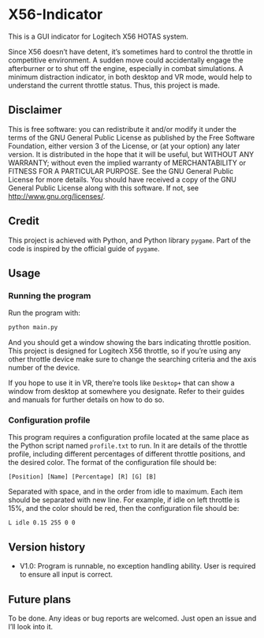 # X56-Indicator

This is a GUI indicator for Logitech X56 HOTAS system.

Since X56 doesn’t have detent, it’s sometimes hard to control the throttle in competitive environment. A sudden move could accidentally engage the afterburner or to shut off the engine, especially in combat simulations. A minimum distraction indicator, in both desktop and VR mode, would help to understand the current throttle status. Thus, this project is made.

## Disclaimer

This is free software: you can redistribute it and/or modify it under the terms of the GNU General Public License as published by the Free Software Foundation, either version 3 of the License, or (at your option) any later version. It is distributed in the hope that it will be useful, but WITHOUT ANY WARRANTY; without even the implied warranty of MERCHANTABILITY or FITNESS FOR A PARTICULAR PURPOSE.  See the GNU General Public License for more details. You should have received a copy of the GNU General Public License along with this software.  If not, see <http://www.gnu.org/licenses/>.

## Credit

This project is achieved with Python, and Python library ``pygame``. Part of the code is inspired by the official guide of ``pygame``.

## Usage

### Running the program

Run the program with:

```Python
python main.py
```

And you should get a window showing the bars indicating throttle position. This project is designed for Logitech X56 throttle, so if you’re using any other throttle device make sure to change the searching criteria and the axis number of the device.

If you hope to use it in VR, there’re tools like ``Desktop+`` that can show a window from desktop at somewhere you designate. Refer to their guides and manuals for further details on how to do so.

### Configuration profile

This program requires a configuration profile located at the same place as the Python script named ``profile.txt`` to run. In it are details of the throttle profile, including different percentages of different throttle positions, and the desired color. The format of the configuration file should be:

```Config
[Position] [Name] [Percentage] [R] [G] [B]
```

Separated with space, and in the order from idle to maximum. Each item should be separated with new line. For example, if idle on left throttle is 15%, and the color should be red, then the configuration file should be:

```Config
L idle 0.15 255 0 0
```

## Version history

- V1.0: Program is runnable, no exception handling ability. User is required to ensure all input is correct.

## Future plans

To be done. Any ideas or bug reports are welcomed. Just open an issue and I’ll look into it.
